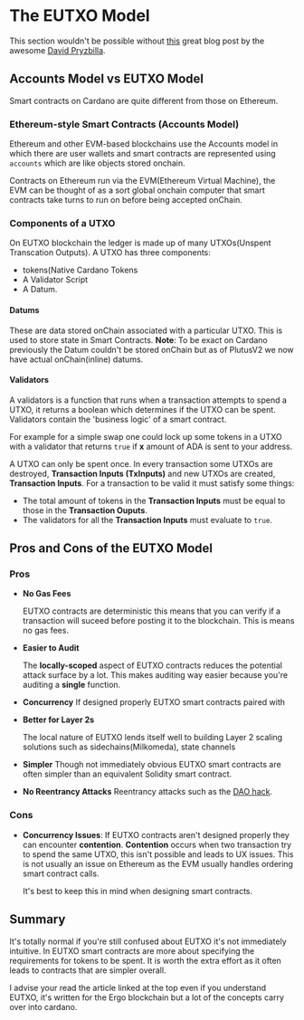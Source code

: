 # The EUTXO Model

This section wouldn't be possible without [this](https://dav009.medium.com/learning-ergo-101-blockchain-paradigm-eutxo-c90b0274cf5e) great blog post by the awesome [David Pryzbilla](https://github.com/dav009).

## Accounts Model vs EUTXO Model

Smart contracts on Cardano are quite different from those on Ethereum.

### Ethereum-style Smart Contracts (Accounts Model)

Ethereum and other EVM-based blockchains use the Accounts model in which there are user wallets
and smart contracts are represented using `accounts` which are like objects stored onchain.

Contracts on Ethereum run via the EVM(Ethereum Virtual Machine),
the EVM can be thought of as a sort global onchain computer that smart contracts take turns to run on before being accepted onChain.

### Components of a UTXO

On EUTXO blockchain the ledger is made up of many UTXOs(Unspent Transcation Outputs). A UTXO has three components:

- tokens(Native Cardano Tokens
- A Validator Script
- A Datum.

#### Datums

These are data stored onChain associated with a particular UTXO. This is used to store state in Smart Contracts.
**Note**: To be exact on Cardano previously the Datum couldn't be stored onChain but as of PlutusV2 we now have actual onChain(inline) datums.

#### Validators

A validators is a function that runs when a transaction attempts to spend a UTXO,
it returns a boolean which determines if the UTXO can be spent.
Validators contain the 'business logic' of a smart contract.

For example for a simple swap one could lock up some tokens in a UTXO with a validator that returns `true` if **x** amount of ADA is sent to your address.

A UTXO can only be spent once. In every transaction some UTXOs are destroyed,
**Transaction Inputs (TxInputs)** and new UTXOs are created, **Transaction Inputs**.
For a transaction to be valid it must satisfy some things:

- The total amount of tokens in the **Transaction Inputs** must be equal to those in the **Transaction Ouputs**.
- The validators for all the **Transaction Inputs** must evaluate to `true`.

## Pros and Cons of the EUTXO Model

### Pros

- **No Gas Fees**

    EUTXO contracts are deterministic this means that you can verify if a transaction will suceed before posting it to the blockchain.
    This is means no gas fees.

- **Easier to Audit**

    The **locally-scoped** aspect of EUTXO contracts reduces the potential attack surface by a lot.
    This makes auditing way easier because you're auditing a **single** function.

- **Concurrency**
    If designed properly EUTXO smart contracts paired with

- **Better for Layer 2s**

    The local nature of EUTXO lends itself well to building Layer 2 scaling solutions
    such as sidechains(Milkomeda), state channels

- **Simpler**
    Though not immediately obvious EUTXO smart contracts are often simpler than
    an equivalent Solidity smart contract.

- **No Reentrancy Attacks**
    Reentrancy attacks such as the [DAO hack](https://en.wikipedia.org/wiki/The_DAO_(organization)).

### Cons

- **Concurrency Issues**: If EUTXO contracts aren't designed properly they can encounter **contention**. **Contention** occurs when two transaction try
to spend the same UTXO, this isn't possible and leads to UX issues.
This is not usually an issue on Ethereum as the EVM usually handles ordering smart contract calls.

    It's best to keep this in mind when designing smart contracts.

## Summary

It's totally normal if you're still confused about EUTXO it's not immediately intuitive.
In EUTXO smart contracts are more about specifying the requirements for tokens to be spent.
It is worth the extra effort as it often leads to contracts that are simpler overall.

I advise your read the article linked at the top even if you understand EUTXO, it's
written for the Ergo blockchain but a lot of the concepts carry over into cardano.
